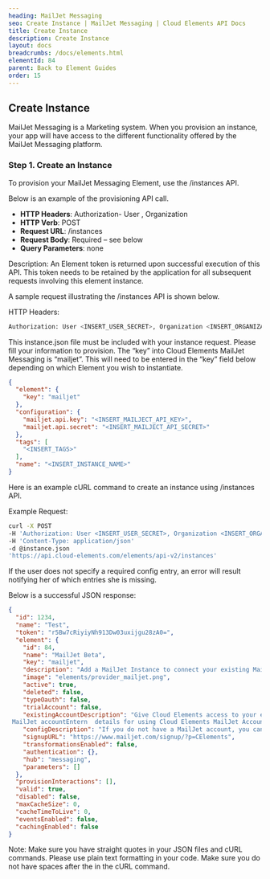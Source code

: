 ```yaml
---
heading: MailJet Messaging
seo: Create Instance | MailJet Messaging | Cloud Elements API Docs
title: Create Instance
description: Create Instance
layout: docs
breadcrumbs: /docs/elements.html
elementId: 84
parent: Back to Element Guides
order: 15
---
```


## Create Instance

MailJet Messaging is a Marketing system. When you provision an instance, your app will have access to the different functionality offered by the MailJet Messaging platform.

### Step 1. Create an Instance

To provision your MailJet Messaging Element, use the /instances API.

Below is an example of the provisioning API call.

* __HTTP Headers__: Authorization- User <user secret>, Organization <organization secret>
* __HTTP Verb__: POST
* __Request URL__: /instances
* __Request Body__: Required – see below
* __Query Parameters__: none

Description: An Element token is returned upon successful execution of this API. This token needs to be retained by the application for all subsequent requests involving this element instance.

A sample request illustrating the /instances API is shown below.

HTTP Headers:

```bash
Authorization: User <INSERT_USER_SECRET>, Organization <INSERT_ORGANIZATION_SECRET>

```
This instance.json file must be included with your instance request.  Please fill your information to provision.  The “key” into Cloud Elements MailJet Messaging is “mailjet”.  This will need to be entered in the “key” field below depending on which Element you wish to instantiate.

```json
{
  "element": {
    "key": "mailjet"
  },
  "configuration": {
    "mailjet.api.key": "<INSERT_MAILJECT_API_KEY>",
    "mailjet.api.secret": "<INSERT_MAILJECT_API_SECRET>"
  },
  "tags": [
    "<INSERT_TAGS>"
  ],
  "name": "<INSERT_INSTANCE_NAME>"
}
```

Here is an example cURL command to create an instance using /instances API.

Example Request:

```bash
curl -X POST
-H 'Authorization: User <INSERT_USER_SECRET>, Organization <INSERT_ORGANIZATION_SECRET>'
-H 'Content-Type: application/json'
-d @instance.json
'https://api.cloud-elements.com/elements/api-v2/instances'
```

If the user does not specify a required config entry, an error will result notifying her of which entries she is missing.

Below is a successful JSON response:

```json
{
  "id": 1234,
  "name": "Test",
  "token": "r5Bw7cRiyiyNh913Dw03uxijgu28zA0=",
  "element": {
    "id": 84,
    "name": "MailJet Beta",
    "key": "mailjet",
    "description": "Add a MailJet Instance to connect your existing MailJet account to the Messaging Hub, allowing you to send, receive and manage email and SMS messages etc. across multiple Messaging Elements. You will need your MailJet account information, or use our trial account to add an instance.",
    "image": "elements/provider_mailjet.png",
    "active": true,
    "deleted": false,
    "typeOauth": false,
    "trialAccount": false,
    "existingAccountDescription": "Give Cloud Elements access to your existing
 MailJet accountEntern  details for using Cloud Elements MailJet Account",
    "configDescription": "If you do not have a MailJet account, you can create one at MailJet",
    "signupURL": "https://www.mailjet.com/signup/?p=CElements",
    "transformationsEnabled": false,
    "authentication": {},
    "hub": "messaging",
    "parameters": []
  },
  "provisionInteractions": [],
  "valid": true,
  "disabled": false,
  "maxCacheSize": 0,
  "cacheTimeToLive": 0,
  "eventsEnabled": false,
  "cachingEnabled": false
}
```

Note:  Make sure you have straight quotes in your JSON files and cURL commands.  Please use plain text formatting in your code.  Make sure you do not have spaces after the in the cURL command.
